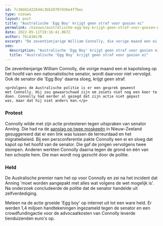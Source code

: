 ```yaml
---
id: 7c38d41422644c3bb10707d36e4f7bec
type: nieuws
layout: post
title: "Australische 'Egg Boy' krijgt geen straf voor gooien ei"
permalink: /nieuws/australische-egg-boy-krijgt-geen-straf-voor-gooien-ei/
date: 2022-05-11T19:16:41.067Z
author: 7biA1WiYB
excerpt: "De zeventienjarige William Connolly, die vorige maand een ei kapotsloeg op het hoofd van een nationalistische senator, wordt daarvoor niet vervolgd. Ook de senator die 'Egg Boy' daarna sloeg, krijgt geen straf.  "
seo:
  description: "Australische 'Egg Boy' krijgt geen straf voor gooien ei"
  title: "Australische 'Egg Boy' krijgt geen straf voor gooien ei"
---
```

De zeventienjarige William Connolly, die vorige maand een ei kapotsloeg op het hoofd van een nationalistische senator, wordt daarvoor niet vervolgd. Ook de senator die 'Egg Boy' daarna sloeg, krijgt geen straf.  

    <p>Volgens de Australische politie is er een gesprek geweest met Connolly. Hij zou gewaarschuwd zijn om zoiets niet nog een keer te doen. Connolly had eerder al gezegd dat zijn actie niet gepast was, maar dat hij niet anders kon.</p>
<h3>Protest</h3>
<p>Connolly wilde met zijn actie protesteren tegen uitspraken van senator Anning. Die had na de <a href="https://7dagen.netlify.app/nieuws/aanslagen-nieuw-zeeland-50-slachtoffers" target="_blank">aanslag op twee moskeeën</a> in Nieuw-Zeeland gesuggereerd dat er een link was tussen de terreurdaad en het migratiebeleid. Bij een persconferentie pakte Connolly een ei en sloeg dat kapot op het hoofd van de senator. Die gaf de jongen vervolgens twee stompen. Anderen werkten Connolly daarna tegen de grond en één van hen schopte hem. Die man wordt nog gezocht door de politie.</p>
<h3>Held</h3>
<p>De Australische premier nam het op voor Connolly en zei na het incident dat Anning 'moet worden aangepakt met alles wat volgens de wet mogelijk is'. Na onderzoek concludeerde de politie dat de senator handelde uit zelfverdediging.</p>
<p>Meteen na de actie groeide 'Egg boy' op internet uit tot een ware held. Er werden 1,4 miljoen handtekeningen ingezameld tegen de senator en een crowdfundingactie voor de advocaatkosten van Connolly leverde tienduizenden euro's op.</p>  
